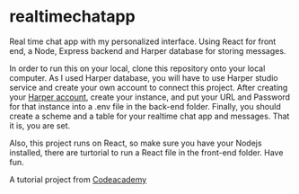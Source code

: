 # realtimechatapp

Real time chat app with my personalized interface. Using React for front end, a Node, Express backend and Harper database for storing messages. 

In order to run this on your local, clone this repository onto your local computer. As I used Harper database, you will have to use Harper studio service and create your own account to connect this project. After creating your [Harper account](https://harperdb.io/), create your instance, and put your URL and Password for that instance into a .env file in the back-end folder. Finally, you should create a scheme and a table for your realtime chat app and messages. That it is, you are set.

Also, this project runs on React, so make sure you have your Nodejs installed, there are turtorial to run a React file in the front-end folder.
Have fun.

A tutorial project from [Codeacademy](https://www.freecodecamp.org/news/build-a-realtime-chat-app-with-react-express-socketio-and-harperdb/)
